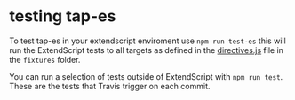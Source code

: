 # testing tap-es

To test tap-es in your extendscript enviroment use `npm run test-es` this will run the ExtendScript tests to all targets as defined in the [directives.js](fixtures/directives.js) file in the `fixtures` folder.

You can run a selection of tests outside of ExtendScript with `npm run test`. These are the tests that Travis trigger on each commit.
